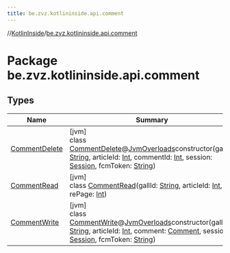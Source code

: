 ```yaml
---
title: be.zvz.kotlininside.api.comment
---
```

//[KotlinInside](../../index.html)/[be.zvz.kotlininside.api.comment](index.html)



# Package be.zvz.kotlininside.api.comment



## Types


| Name | Summary |
|---|---|
| [CommentDelete](-comment-delete/index.html) | [jvm]<br>class [CommentDelete](-comment-delete/index.html)@[JvmOverloads](https://kotlinlang.org/api/latest/jvm/stdlib/kotlin.jvm/-jvm-overloads/index.html)constructor(gallId: [String](https://kotlinlang.org/api/latest/jvm/stdlib/kotlin/-string/index.html), articleId: [Int](https://kotlinlang.org/api/latest/jvm/stdlib/kotlin/-int/index.html), commentId: [Int](https://kotlinlang.org/api/latest/jvm/stdlib/kotlin/-int/index.html), session: [Session](../be.zvz.kotlininside.session/-session/index.html), fcmToken: [String](https://kotlinlang.org/api/latest/jvm/stdlib/kotlin/-string/index.html)) |
| [CommentRead](-comment-read/index.html) | [jvm]<br>class [CommentRead](-comment-read/index.html)(gallId: [String](https://kotlinlang.org/api/latest/jvm/stdlib/kotlin/-string/index.html), articleId: [Int](https://kotlinlang.org/api/latest/jvm/stdlib/kotlin/-int/index.html), rePage: [Int](https://kotlinlang.org/api/latest/jvm/stdlib/kotlin/-int/index.html)) |
| [CommentWrite](-comment-write/index.html) | [jvm]<br>class [CommentWrite](-comment-write/index.html)@[JvmOverloads](https://kotlinlang.org/api/latest/jvm/stdlib/kotlin.jvm/-jvm-overloads/index.html)constructor(gallId: [String](https://kotlinlang.org/api/latest/jvm/stdlib/kotlin/-string/index.html), articleId: [Int](https://kotlinlang.org/api/latest/jvm/stdlib/kotlin/-int/index.html), comment: [Comment](../be.zvz.kotlininside.api.type.comment/-comment/index.html), session: [Session](../be.zvz.kotlininside.session/-session/index.html), fcmToken: [String](https://kotlinlang.org/api/latest/jvm/stdlib/kotlin/-string/index.html)) |

